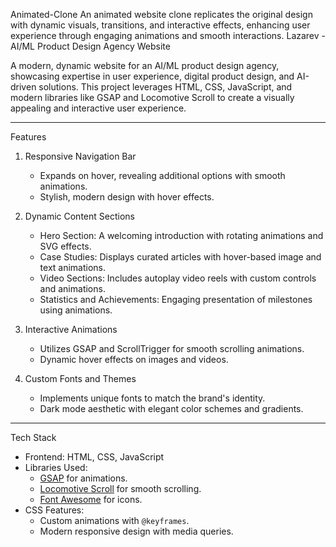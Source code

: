  Animated-Clone
An animated website clone replicates the original design with dynamic visuals, transitions, and interactive effects, enhancing user experience through engaging animations and smooth interactions.
 Lazarev - AI/ML Product Design Agency Website

A modern, dynamic website for an AI/ML product design agency, showcasing expertise in user experience, digital product design, and AI-driven solutions. This project leverages HTML, CSS, JavaScript, and modern libraries like GSAP and Locomotive Scroll to create a visually appealing and interactive user experience.

---

 Features

1. Responsive Navigation Bar 
   - Expands on hover, revealing additional options with smooth animations.
   - Stylish, modern design with hover effects.

2. Dynamic Content Sections  
   - Hero Section: A welcoming introduction with rotating animations and SVG effects.
   - Case Studies: Displays curated articles with hover-based image and text animations.
   - Video Sections: Includes autoplay video reels with custom controls and animations.
   - Statistics and Achievements: Engaging presentation of milestones using animations.

3. Interactive Animations  
   - Utilizes GSAP and ScrollTrigger for smooth scrolling animations.
   - Dynamic hover effects on images and videos.

4. Custom Fonts and Themes 
   - Implements unique fonts to match the brand's identity.
   - Dark mode aesthetic with elegant color schemes and gradients.

---

Tech Stack

- Frontend: HTML, CSS, JavaScript
- Libraries Used:
  - [GSAP](https://greensock.com/gsap) for animations.
  - [Locomotive Scroll](https://locomotivemtl.github.io/locomotive-scroll/) for smooth scrolling.
  - [Font Awesome](https://fontawesome.com/) for icons.
- CSS Features:
  - Custom animations with `@keyframes`.
  - Modern responsive design with media queries.


